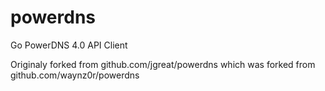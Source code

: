 # powerdns
Go PowerDNS 4.0 API Client

Originaly forked from github.com/jgreat/powerdns which was forked from github.com/waynz0r/powerdns


